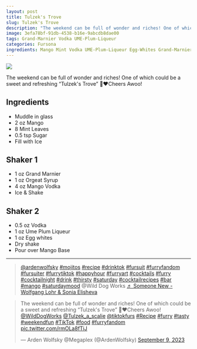 ```yaml
---
layout: post
title: Tulzek's Trove
slug: Tulzek's Trove
description: "The weekend can be full of wonder and riches! One of which could be a sweet and refreshing “Tulzek's Trove” 🍹❤️Cheers Awoo!"
image: 3efa78bf-91db-4538-b16e-9abcdb8dae00
tags: Grand-Marnier Vodka UME-Plum-Liqueur
categories: Fursona
ingredients: Mango Mint Vodka UME-Plum-Liqueur Egg-Whites Grand-Marnier Orgeat-Syrup
---
```

<div class="drink-image-post"><img src="{{ site.cdn }}{{ page.image }}/public"></div>

The weekend can be full of wonder and riches! One of which could be a sweet and refreshing “Tulzek's Trove” 🍹❤️Cheers Awoo!

## Ingredients
* Muddle in glass
* 2 oz Mango
* 8 Mint Leaves
* 0.5 tsp Sugar
* Fill with Ice

## Shaker 1
* 1 oz Grand Marnier
* 1 oz Orgeat Syrup
* 4 oz Mango Vodka
* Ice & Shake

## Shaker 2
* 0.5 oz Vodka
* 1 oz Ume Plum Liqueur
* 1 oz Egg whites
* Dry shake
* Pour over Mango Base

<hr>

<div class="drink-media">
<blockquote class="tiktok-embed" cite="https://www.tiktok.com/@ardenwolfsky/video/7276930507437280542" data-video-id="7276930507437280542" style="max-width: 605px;min-width: 325px;" > <section> <a target="_blank" title="@ardenwolfsky" href="https://www.tiktok.com/@ardenwolfsky?refer=embed">@ardenwolfsky</a> <a title="mojitos" target="_blank" href="https://www.tiktok.com/tag/mojitos?refer=embed">#mojitos</a> <a title="recipe" target="_blank" href="https://www.tiktok.com/tag/recipe?refer=embed">#recipe</a> <a title="drinktok" target="_blank" href="https://www.tiktok.com/tag/drinktok?refer=embed">#drinktok</a> <a title="fursuit" target="_blank" href="https://www.tiktok.com/tag/fursuit?refer=embed">#fursuit</a> <a title="furryfandom" target="_blank" href="https://www.tiktok.com/tag/furryfandom?refer=embed">#furryfandom</a> <a title="fursuiter" target="_blank" href="https://www.tiktok.com/tag/fursuiter?refer=embed">#fursuiter</a> <a title="furrytiktok" target="_blank" href="https://www.tiktok.com/tag/furrytiktok?refer=embed">#furrytiktok</a> <a title="happyhour" target="_blank" href="https://www.tiktok.com/tag/happyhour?refer=embed">#happyhour</a> <a title="furryart" target="_blank" href="https://www.tiktok.com/tag/furryart?refer=embed">#furryart</a> <a title="cocktails" target="_blank" href="https://www.tiktok.com/tag/cocktails?refer=embed">#cocktails</a> <a title="furry" target="_blank" href="https://www.tiktok.com/tag/furry?refer=embed">#furry</a> <a title="cocktailnight" target="_blank" href="https://www.tiktok.com/tag/cocktailnight?refer=embed">#cocktailnight</a> <a title="drink" target="_blank" href="https://www.tiktok.com/tag/drink?refer=embed">#drink</a> <a title="thirsty" target="_blank" href="https://www.tiktok.com/tag/thirsty?refer=embed">#thirsty</a> <a title="saturday" target="_blank" href="https://www.tiktok.com/tag/saturday?refer=embed">#saturday</a> <a title="cocktailrecipes" target="_blank" href="https://www.tiktok.com/tag/cocktailrecipes?refer=embed">#cocktailrecipes</a> <a title="bar" target="_blank" href="https://www.tiktok.com/tag/bar?refer=embed">#bar</a> <a title="mango" target="_blank" href="https://www.tiktok.com/tag/mango?refer=embed">#mango</a> <a title="saturdaymood" target="_blank" href="https://www.tiktok.com/tag/saturdaymood?refer=embed">#saturdaymood</a> @Wild Dog Works <a target="_blank" title="♬ Someone New - Wolfgang Lohr &#38; Sonia Elisheva" href="https://www.tiktok.com/music/Someone-New-7098352731991885826?refer=embed">♬ Someone New - Wolfgang Lohr &#38; Sonia Elisheva</a> </section> </blockquote> <script async src="https://www.tiktok.com/embed.js"></script>

<blockquote class="twitter-tweet tw-align-center"><p lang="en" dir="ltr">The weekend can be full of wonder and riches! One of which could be a sweet and refreshing “Tulzek&#39;s Trove” 🍹❤️Cheers Awoo!<br> <a href="https://twitter.com/WildDogWorks?ref_src=twsrc%5Etfw">@WildDogWorks</a> <a href="https://twitter.com/Tulzek_a_scalie?ref_src=twsrc%5Etfw">@Tulzek_a_scalie</a> <a href="https://twitter.com/tiktokfurs?ref_src=twsrc%5Etfw">@tiktokfurs</a> <a href="https://twitter.com/hashtag/Recipe?src=hash&amp;ref_src=twsrc%5Etfw">#Recipe</a> <a href="https://twitter.com/hashtag/furry?src=hash&amp;ref_src=twsrc%5Etfw">#furry</a> <a href="https://twitter.com/hashtag/tasty?src=hash&amp;ref_src=twsrc%5Etfw">#tasty</a> <a href="https://twitter.com/hashtag/weekendfun?src=hash&amp;ref_src=twsrc%5Etfw">#weekendfun</a> <a href="https://twitter.com/hashtag/TikTok?src=hash&amp;ref_src=twsrc%5Etfw">#TikTok</a> <a href="https://twitter.com/hashtag/food?src=hash&amp;ref_src=twsrc%5Etfw">#food</a> <a href="https://twitter.com/hashtag/furryfandom?src=hash&amp;ref_src=twsrc%5Etfw">#furryfandom</a> <a href="https://t.co/rmOLa8fTiJ">pic.twitter.com/rmOLa8fTiJ</a></p>&mdash; Arden Wolfsky @Megaplex (@ArdenWolfsky) <a href="https://twitter.com/ArdenWolfsky/status/1700612576596414466?ref_src=twsrc%5Etfw">September 9, 2023</a></blockquote> <script async src="https://platform.twitter.com/widgets.js" charset="utf-8"></script>
</div>
